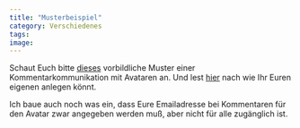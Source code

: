 ```yaml
---
title: "Musterbeispiel"
category: Verschiedenes
tags: 
image: 
---
```


Schaut Euch bitte [dieses](http://www.misantropolis.de/2006/02/mir-schlottern-die-knie#comments) vorbildliche Muster einer Kommentarkommunikation mit Avataren an. Und lest [hier](http://www.misantropolis.de/2006/02/featuring/) nach wie Ihr Euren eigenen anlegen könnt.  

  

Ich baue auch noch was ein, dass Eure Emailadresse bei Kommentaren für den Avatar zwar angegeben werden muß, aber nicht für alle zugänglich ist.